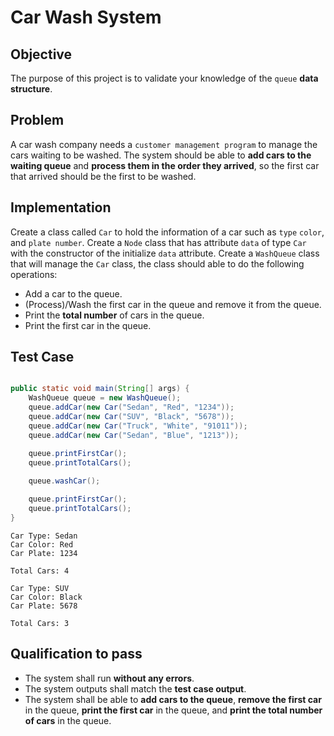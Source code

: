 # Car Wash System

## Objective 
The purpose of this project is to validate your knowledge of the `queue` **data structure**. 

## Problem
A car wash company needs a `customer management program` to manage the cars waiting to be washed. The system should be able to **add cars to the waiting queue** and **process them in the order they arrived**, so the first car that arrived should be the first to be washed.

## Implementation 
Create a class called `Car` to hold the information of a car such as `type` `color`, and `plate number`.
Create a `Node` class that has attribute `data` of type `Car` with the constructor of the initialize `data` attribute.
Create a `WashQueue` class that will manage the `Car` class, the class should able to do the following
operations:
- Add a car to the queue.
- (Process)/Wash the first car in the queue and remove it from the queue.
- Print the **total number** of cars in the queue.
- Print the first car in the queue.


## Test Case 
```java

public static void main(String[] args) {
    WashQueue queue = new WashQueue();
    queue.addCar(new Car("Sedan", "Red", "1234"));
    queue.addCar(new Car("SUV", "Black", "5678"));
    queue.addCar(new Car("Truck", "White", "91011"));
    queue.addCar(new Car("Sedan", "Blue", "1213"));

    queue.printFirstCar();
    queue.printTotalCars();
    
    queue.washCar();

    queue.printFirstCar();
    queue.printTotalCars();
}

```

```OUTPUT
Car Type: Sedan
Car Color: Red
Car Plate: 1234

Total Cars: 4

Car Type: SUV
Car Color: Black
Car Plate: 5678

Total Cars: 3
```

## Qualification to pass 
- The system shall run **without any errors**.
- The system outputs shall match the **test case output**.
- The system shall be able to **add cars to the queue**, **remove the first car** in the queue, **print the first car** in the queue, and **print the total number of cars** in the queue.
